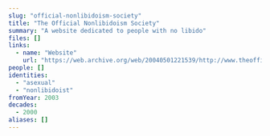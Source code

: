 ```yaml
---
slug: "official-nonlibidoism-society"
title: "The Official Nonlibidoism Society"
summary: "A website dedicated to people with no libido"
files: []
links:
  - name: "Website"
    url: "https://web.archive.org/web/20040501221539/http://www.theofficialasexualsociety.com:80/index.html"
people: []
identities:
  - "asexual"
  - "nonlibidoist"
fromYear: 2003
decades:
  - 2000
aliases: []
---
```

